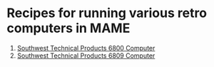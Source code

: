# Recipes for running various retro computers in MAME
1. [Southwest Technical Products 6800 Computer](swtpc)
2. [Southwest Technical Products 6809 Computer](swtpc09)
